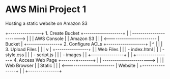 # AWS Mini Project 1
Hosting a static website on Amazon S3

+----------------+     1. Create Bucket     +-------------------+
|                | -----------------------> |                   |
|  AWS Console   |                          |   Amazon S3       |
|                | <----------------------- |    Bucket         |
+----------------+     2. Configure ACLs    +-------------------+
        |                                            ^
        |                                            |
        | 3. Upload Files                            |
        |                                            |
        v                                            |
+----------------+                                   |
|   Web Files    |                                   |
|  - index.html  |                                   |
|  - style.css   |                                   |
|  - script.js   |                                   |
|  - images      |                                   |
+----------------+                                   |
                                                     |
+----------------+     4. Access Web Page    +-------+-------+
|                | ----------------------->  |               |
|   Web Browser  |                          |  Static       |
|                | <-----------------------  |  Website      |
+----------------+                          |               |
                                            +---------------+
